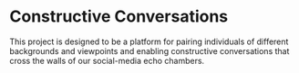 # Constructive Conversations
This project is designed to be a platform for pairing individuals of different
backgrounds and viewpoints and enabling constructive conversations that cross
the walls of our social-media echo chambers.